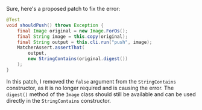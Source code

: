 Sure, here's a proposed patch to fix the error:

```java
@Test
void shouldPush() throws Exception {
    final Image original = new Image.ForOs();
    final String image = this.copy(original);
    final String output = this.cli.run("push", image);
    MatcherAssert.assertThat(
        output,
        new StringContains(original.digest())
    );
}
```

In this patch, I removed the `false` argument from the `StringContains` constructor, as it is no longer required and is causing the error. The `digest()` method of the `Image` class should still be available and can be used directly in the `StringContains` constructor.